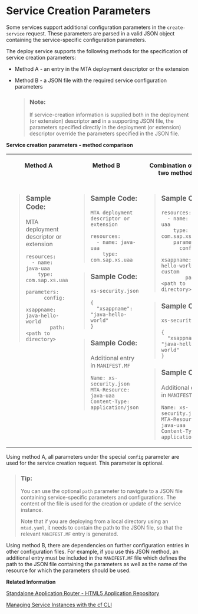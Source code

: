 <!-- loioa36df26b36484129b482ae20c3eb8004 -->

# Service Creation Parameters

Some services support additional configuration parameters in the `create-service` request. These parameters are parsed in a valid JSON object containing the service-specific configuration parameters.

The deploy service supports the following methods for the specification of service creation parameters:

-   Method A - an entry in the MTA deployment descriptor or the extension
-   Method B - a JSON file with the required service configuration parameters

    > ### Note:  
    > If service-creation information is supplied both in the deployment \(or extension\) descriptor **and** in a supporting JSON file, the parameters specified directly in the deployment \(or extension\) descriptor override the parameters specified in the JSON file.


**Service creation parameters - method comparison**


<table>
<tr>
<th valign="top">

Method A



</th>
<th valign="top">

Method B



</th>
<th valign="top">

Combination of the two methods



</th>
</tr>
<tr>
<td valign="top">

> ### Sample Code:  
> MTA deployment descriptor or extension
> 
> ```
> resources:
>   - name: java-uaa
>     type: com.sap.xs.uaa
>     parameters:
>       config:
>         xsappname: java-hello-world
>         path: <path to directory>
> ```



</td>
<td valign="top">

> ### Sample Code:  
> `MTA deployment descriptor or extension`
> 
> ```
> resources:
>   - name: java-uaa
>     type: com.sap.xs.uaa
> ```

> ### Sample Code:  
> `xs-security.json`
> 
> ```
> {
>   "xsappname": "java-hello-world"
> }
> ```

> ### Sample Code:  
> Additional entry in `MANIFEST.MF`
> 
> ```
> Name: xs-security.json
> MTA-Resource: java-uaa
> Content-Type: application/json
> 
> ```



</td>
<td valign="top">

> ### Sample Code:  
> ```
> resources:
>   - name: java-uaa
>     type: com.sap.xs.uaa
>     parameters:
>       config:
>         xsappname: java-hello-world-custom
>         path: <path to directory>
> ```

> ### Sample Code:  
> `xs-security.json`
> 
> ```
> {
>   "xsappname": "java-hello-world"
> }
> ```

> ### Sample Code:  
> Additional entry in `MANIFEST.MF`
> 
> ```
> Name: xs-security.json
> MTA-Resource: java-uaa
> Content-Type: application/json
> ```



</td>
</tr>
</table>

Using method A, all parameters under the special `config` parameter are used for the service creation request. This parameter is optional.

> ### Tip:  
> You can use the optional `path` parameter to navigate to a JSON file containing service-specific parameters and configurations. The content of the file is used for the creation or update of the service instance.
> 
> Note that if you are deploying from a local directory using an `mtad.yaml`, it needs to contain the path to the JSON file, so that the relevant `MANIFEST.MF` entry is generated.

Using method B, there are dependencies on further configuration entries in other configuration files. For example, if you use this JSON method, an additional entry must be included in the `MANIFEST.MF` file which defines the path to the JSON file containing the parameters as well as the name of the resource for which the parameters should be used.

**Related Information**  


[Standalone Application Router - HTML5 Application Repository](https://github.com/SAP-samples/multi-cloud-html5-apps-samples/tree/main/standalone-approuter-html5-runtime-mta-hello-world)

[Managing Service Instances with the cf CLI](https://docs.cloudfoundry.org/devguide/services/managing-services.html#arbitrary-params-create)

